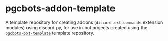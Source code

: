 # pgcbots-addon-template
A template repository for creating addons (`discord.ext.commands` extension modules) using discord.py, for use in bot projects created using the [`pgcbots-bot-template`](https://github.com/pygame-community/pgcbots-bot-template) template repository.
